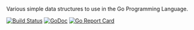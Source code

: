 Various simple data structures to use in the Go Programming Language.

[![Build Status](https://travis-ci.org/kwilczynski/container.png?branch=master)](https://travis-ci.org/kwilczynski/container)
[![GoDoc](https://godoc.org/github.com/kwilczynski/container?status.png)](https://godoc.org/github.com/kwilczynski/container)
[![Go Report Card](http://goreportcard.com/badge/kwilczynski/container)](http://goreportcard.com/report/kwilczynski/container)

